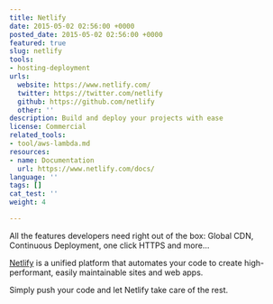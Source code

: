 ```yaml
---
title: Netlify
date: 2015-05-02 02:56:00 +0000
posted_date: 2015-05-02 02:56:00 +0000
featured: true
slug: netlify
tools:
- hosting-deployment
urls:
  website: https://www.netlify.com/
  twitter: https://twitter.com/netlify
  github: https://github.com/netlify
  other: ''
description: Build and deploy your projects with ease
license: Commercial
related_tools:
- tool/aws-lambda.md
resources:
- name: Documentation
  url: https://www.netlify.com/docs/
language: ''
tags: []
cat_test: ''
weight: 4

---
```

All the features developers need right out of the box: Global CDN, Continuous Deployment, one click HTTPS and more…

[Netlify](https://www.netlify.com/) is a unified platform that automates your code to create high-performant, easily maintainable sites and web apps.

Simply push your code and let Netlify take care of the rest.
